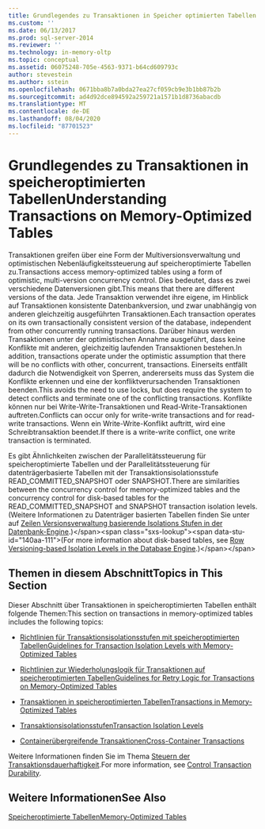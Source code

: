 ```yaml
---
title: Grundlegendes zu Transaktionen in Speicher optimierten Tabellen | Microsoft-Dokumentation
ms.custom: ''
ms.date: 06/13/2017
ms.prod: sql-server-2014
ms.reviewer: ''
ms.technology: in-memory-oltp
ms.topic: conceptual
ms.assetid: 06075248-705e-4563-9371-b64cd609793c
author: stevestein
ms.author: sstein
ms.openlocfilehash: 0671bba8b7a0bda27ea27cf059cb9e3b1bb87b2b
ms.sourcegitcommit: ad4d92dce894592a259721a1571b1d8736abacdb
ms.translationtype: MT
ms.contentlocale: de-DE
ms.lasthandoff: 08/04/2020
ms.locfileid: "87701523"
---
```

# <a name="understanding-transactions-on-memory-optimized-tables"></a><span data-ttu-id="140aa-102">Grundlegendes zu Transaktionen in speicheroptimierten Tabellen</span><span class="sxs-lookup"><span data-stu-id="140aa-102">Understanding Transactions on Memory-Optimized Tables</span></span>
  <span data-ttu-id="140aa-103">Transaktionen greifen über eine Form der Multiversionsverwaltung und optimistischen Nebenläufigkeitssteuerung auf speicheroptimierte Tabellen zu.</span><span class="sxs-lookup"><span data-stu-id="140aa-103">Transactions access memory-optimized tables using a form of optimistic, multi-version concurrency control.</span></span> <span data-ttu-id="140aa-104">Dies bedeutet, dass es zwei verschiedene Datenversionen gibt.</span><span class="sxs-lookup"><span data-stu-id="140aa-104">This means that there are different versions of the data.</span></span> <span data-ttu-id="140aa-105">Jede Transaktion verwendet ihre eigene, im Hinblick auf Transaktionen konsistente Datenbankversion, und zwar unabhängig von anderen gleichzeitig ausgeführten Transaktionen.</span><span class="sxs-lookup"><span data-stu-id="140aa-105">Each transaction operates on its own transactionally consistent version of the database, independent from other concurrently running transactions.</span></span> <span data-ttu-id="140aa-106">Darüber hinaus werden Transaktionen unter der optimistischen Annahme ausgeführt, dass keine Konflikte mit anderen, gleichzeitig laufenden Transaktionen bestehen.</span><span class="sxs-lookup"><span data-stu-id="140aa-106">In addition, transactions operate under the optimistic assumption that there will be no conflicts with other, concurrent, transactions.</span></span> <span data-ttu-id="140aa-107">Einerseits entfällt dadurch die Notwendigkeit von Sperren, andererseits muss das System die Konflikte erkennen und eine der konfliktverursachenden Transaktionen beenden.</span><span class="sxs-lookup"><span data-stu-id="140aa-107">This avoids the need to use locks, but does require the system to detect conflicts and terminate one of the conflicting transactions.</span></span> <span data-ttu-id="140aa-108">Konflikte können nur bei Write-Write-Transaktionen und Read-Write-Transaktionen auftreten.</span><span class="sxs-lookup"><span data-stu-id="140aa-108">Conflicts can occur only for write-write transactions and for read-write transactions.</span></span> <span data-ttu-id="140aa-109">Wenn ein Write-Write-Konflikt auftritt, wird eine Schreibtransaktion beendet.</span><span class="sxs-lookup"><span data-stu-id="140aa-109">If there is a write-write conflict, one write transaction is terminated.</span></span>  
  
 <span data-ttu-id="140aa-110">Es gibt Ähnlichkeiten zwischen der Parallelitätssteuerung für speicheroptimierte Tabellen und der Parallelitätssteuerung für datenträgerbasierte Tabellen mit der Transaktionsisolationsstufe READ_COMMITTED_SNAPSHOT oder SNAPSHOT.</span><span class="sxs-lookup"><span data-stu-id="140aa-110">There are similarities between the concurrency control for memory-optimized tables and the concurrency control for disk-based tables for the READ_COMMITTED_SNAPSHOT and SNAPSHOT transaction isolation levels.</span></span> <span data-ttu-id="140aa-111">(Weitere Informationen zu Datenträger basierten Tabellen finden Sie unter auf [Zeilen Versionsverwaltung basierende Isolations Stufen in der Datenbank-Engine](https://msdn.microsoft.com/library/ms177404\(v=sql.100\).aspx).)</span><span class="sxs-lookup"><span data-stu-id="140aa-111">(For more information about disk-based tables, see [Row Versioning-based Isolation Levels in the Database Engine](https://msdn.microsoft.com/library/ms177404\(v=sql.100\).aspx).)</span></span>  
  
## <a name="topics-in-this-section"></a><span data-ttu-id="140aa-112">Themen in diesem Abschnitt</span><span class="sxs-lookup"><span data-stu-id="140aa-112">Topics in This Section</span></span>  
 <span data-ttu-id="140aa-113">Dieser Abschnitt über Transaktionen in speicheroptimierten Tabellen enthält folgende Themen:</span><span class="sxs-lookup"><span data-stu-id="140aa-113">This section on transactions in memory-optimized tables includes the following topics:</span></span>  
  
-   [<span data-ttu-id="140aa-114">Richtlinien für Transaktionsisolationsstufen mit speicheroptimierten Tabellen</span><span class="sxs-lookup"><span data-stu-id="140aa-114">Guidelines for Transaction Isolation Levels with Memory-Optimized Tables</span></span>](../relational-databases/in-memory-oltp/memory-optimized-tables.md)  
  
-   [<span data-ttu-id="140aa-115">Richtlinien zur Wiederholungslogik für Transaktionen auf speicheroptimierten Tabellen</span><span class="sxs-lookup"><span data-stu-id="140aa-115">Guidelines for Retry Logic for Transactions on Memory-Optimized Tables</span></span>](guidelines-for-retry-logic-for-transactions-on-memory-optimized-tables.md)  
  
-   [<span data-ttu-id="140aa-116">Transaktionen in speicheroptimierten Tabellen</span><span class="sxs-lookup"><span data-stu-id="140aa-116">Transactions in Memory-Optimized Tables</span></span>](transactions-in-memory-optimized-tables.md)  
  
-   [<span data-ttu-id="140aa-117">Transaktionsisolationsstufen</span><span class="sxs-lookup"><span data-stu-id="140aa-117">Transaction Isolation Levels</span></span>](transaction-isolation-levels.md)  
  
-   [<span data-ttu-id="140aa-118">Containerübergreifende Transaktionen</span><span class="sxs-lookup"><span data-stu-id="140aa-118">Cross-Container Transactions</span></span>](cross-container-transactions.md)  
  
 <span data-ttu-id="140aa-119">Weitere Informationen finden Sie im Thema [Steuern der Transaktionsdauerhaftigkeit](../relational-databases/logs/control-transaction-durability.md).</span><span class="sxs-lookup"><span data-stu-id="140aa-119">For more information, see [Control Transaction Durability](../relational-databases/logs/control-transaction-durability.md).</span></span>  
  
## <a name="see-also"></a><span data-ttu-id="140aa-120">Weitere Informationen</span><span class="sxs-lookup"><span data-stu-id="140aa-120">See Also</span></span>  
 [<span data-ttu-id="140aa-121">Speicheroptimierte Tabellen</span><span class="sxs-lookup"><span data-stu-id="140aa-121">Memory-Optimized Tables</span></span>](../relational-databases/in-memory-oltp/memory-optimized-tables.md)  
  
  
